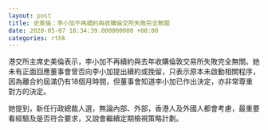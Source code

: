 ```yaml
---
layout: post
title: 史美倫：李小加不再續約與收購倫交所失敗完全無關
date: 2020-05-07 18:34:39.000000000 +08:00
categories: rthk
---
```


港交所主席史美倫表示，李小加不再續約與去年收購倫敦交易所失敗完全無關。她未有正面回應董事會曾否向李小加提出續約或挽留，只表示原本未啟動相關程序，因為離合約屆滿仍有18個月時間，但董事會知道李小加已作出決定，亦非常尊重對方的決定。

她提到，新任行政總裁人選，無論內部、外部，香港人及外國人都會考慮，最重要看經驗及是否符合要求，又說會繼續定期檢視策略計劃。
